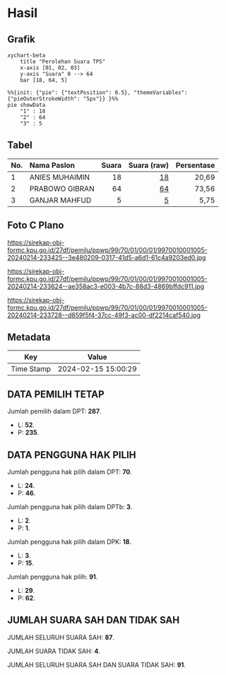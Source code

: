 # Hasil

## Grafik

```mermaid
xychart-beta
    title "Perolehan Suara TPS"
    x-axis [01, 02, 03]
    y-axis "Suara" 0 --> 64
    bar [18, 64, 5]
```

```mermaid
%%{init: {"pie": {"textPosition": 0.5}, "themeVariables": {"pieOuterStrokeWidth": "5px"}} }%%
pie showData
    "1" : 18
    "2" : 64
    "3" : 5
```

## Tabel

| No. | Nama Paslon    | Suara | Suara (raw) | Persentase |
|:--- |:-------------- | -----:| -----------:| ----------:|
| 1   | ANIES MUHAIMIN | 18    | [18][p-1]   | 20,69      |
| 2   | PRABOWO GIBRAN | 64    | [64][p-2]   | 73,56      |
| 3   | GANJAR MAHFUD  | 5     | [5][p-3]    | 5,75       |


[p-1]: https://github.com/gigit-pemilu/pemilu-2024-99-luar-negeri/blob/main/pilpres/hitung-suara/sub/99-luar-negeri/sub/70-manama-bahrain/sub/01-manama-bahrain/sub/0001-manama-bahrain/sub/005-ksk-001/sub/paslon-1.txt
[p-2]: https://github.com/gigit-pemilu/pemilu-2024-99-luar-negeri/blob/main/pilpres/hitung-suara/sub/99-luar-negeri/sub/70-manama-bahrain/sub/01-manama-bahrain/sub/0001-manama-bahrain/sub/005-ksk-001/sub/paslon-2.txt
[p-3]: https://github.com/gigit-pemilu/pemilu-2024-99-luar-negeri/blob/main/pilpres/hitung-suara/sub/99-luar-negeri/sub/70-manama-bahrain/sub/01-manama-bahrain/sub/0001-manama-bahrain/sub/005-ksk-001/sub/paslon-3.txt

## Foto C Plano

https://sirekap-obj-formc.kpu.go.id/27df/pemilu/ppwp/99/70/01/00/01/9970010001005-20240214-233425--3e480209-0317-41d5-a6d1-61c4a9203ed0.jpg

https://sirekap-obj-formc.kpu.go.id/27df/pemilu/ppwp/99/70/01/00/01/9970010001005-20240214-233624--ae358ac3-e003-4b7c-88d3-4869bffdc911.jpg

https://sirekap-obj-formc.kpu.go.id/27df/pemilu/ppwp/99/70/01/00/01/9970010001005-20240214-233728--d859f5f4-37cc-49f3-ac00-df2214caf540.jpg


## Metadata

| Key        | Value               |
| ---------- | ------------------- |
| Time Stamp | 2024-02-15 15:00:29 |


## DATA PEMILIH TETAP

Jumlah pemilih dalam DPT: **287**.
 * L: **52**.
 * P: **235**.

## DATA PENGGUNA HAK PILIH

Jumlah pengguna hak pilih dalam DPT: **70**.
 * L: **24**.
 * P: **46**.

Jumlah pengguna hak pilih dalam DPTb: **3**.
 * L: **2**.
 * P: **1**.

Jumlah pengguna hak pilih dalam DPK: **18**.
 * L: **3**.
 * P: **15**.

Jumlah pengguna hak pilih: **91**.
 * L: **29**.
 * P: **62**.

## JUMLAH SUARA SAH DAN TIDAK SAH

JUMLAH SELURUH SUARA SAH: **87**.

JUMLAH SUARA TIDAK SAH: **4**.

JUMLAH SELURUH SUARA SAH DAN SUARA TIDAK SAH: **91**.


